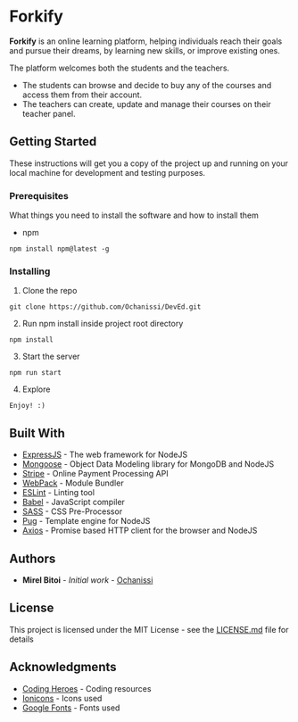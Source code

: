 # Forkify

**Forkify** is an online learning platform, helping individuals reach their goals and pursue their dreams, by learning new skills, or improve existing ones.

The platform welcomes both the students and the teachers.

- The students can browse and decide to buy any of the courses and access them from their account.
- The teachers can create, update and manage their courses on their teacher panel.

## Getting Started

These instructions will get you a copy of the project up and running on your local machine for development and testing purposes.

### Prerequisites

What things you need to install the software and how to install them

- npm

```
npm install npm@latest -g
```

### Installing

1. Clone the repo

```
git clone https://github.com/Ochanissi/DevEd.git
```

2. Run npm install inside project root directory

```
npm install
```

3. Start the server

```
npm run start
```

4. Explore

```
Enjoy! :)
```

## Built With

- [ExpressJS](https://expressjs.com/) - The web framework for NodeJS
- [Mongoose](https://mongoosejs.com/docs/) - Object Data Modeling library for MongoDB and NodeJS
- [Stripe](https://stripe.com/docs/) - Online Payment Processing API
- [WebPack](https://webpack.js.org/) - Module Bundler
- [ESLint](https://eslint.org/docs/user-guide/getting-started/) - Linting tool
- [Babel](https://babeljs.io/docs/) - JavaScript compiler
- [SASS](https://sass-lang.com/) - CSS Pre-Processor
- [Pug](https://pugjs.org/api/getting-started.html) - Template engine for NodeJS
- [Axios](https://github.com/axios/axios) - Promise based HTTP client for the browser and NodeJS

## Authors

- **Mirel Bitoi** - _Initial work_ - [Ochanissi](https://github.com/Ochanissi)

## License

This project is licensed under the MIT License - see the [LICENSE.md](LICENSE.md) file for details

## Acknowledgments

- [Coding Heroes](https://codingheroes.io/resources/) - Coding resources
- [Ionicons](https://ionicons.com/) - Icons used
- [Google Fonts](https://fonts.google.com/) - Fonts used
